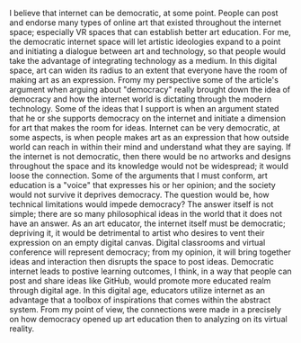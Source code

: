 


I believe that internet can be democratic, at some point. People can post and endorse many types of online art that existed throughout the internet space; especially VR spaces that can establish better art education. For me, the democratic internet space will let artistic ideologies expand to a point and initiating a dialogue between art and technology, so that people would take the advantage of integrating technology as a medium. In this digital space, art can widen its radius to an extent that everyone have the room of making art as an expression. Fromy my perspective some of the article's argument when arguing about "democracy" really brought down the idea of democracy and how the internet world is dictating through the modern technology. Some of the ideas that I support is when an argument stated that he or she supports democracy on the internet and initiate a dimension for art that makes the room for ideas. Internet can be very democratic, at some aspects, is when people makes art as an expression that how outside world can reach in within their mind and understand what they are saying.  If the internet is not democratic, then there would be no artworks and designs throughout the space and its knowledge would not be widespread; it would loose the connection.  Some of the arguments that I must conform, art education is a "voice" that expresses his or her opinion; and the society would not survive it deprives democracy. The question would be, how technical limitations would impede democracy? The answer itself is not simple; there are so many philosophical ideas in the world that it does not have an answer.  As an art educator, the internet itself must be democratic; depriving it, it would be detrimental to artist who desires to vent their expression on an empty digital canvas.  Digital classrooms and virtual conference will represent democracy; from my opinion, it will bring together ideas and interaction then disrupts the space to post ideas.  Democratic internet leads to postive learning outcomes, I think, in a way that people can post and share ideas like GitHub, would promote more educated realm through digital age. In this digital age, educators utilize internet as an advantage that a toolbox of inspirations that comes within the abstract system. From my point of view, the connections were made in a precisely on how democracy opened up art education then to analyzing on its virtual reality.
